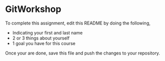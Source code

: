 # GitWorkshop

To complete this assignment, edit this README by doing the following, 

- Indicating your first and last name
- 2 or 3 things about yourself
- 1 goal you have for this course

Once your are done, save this file and push the changes to your repository.  
